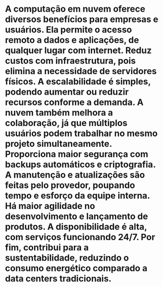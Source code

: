# A computação em nuvem oferece diversos benefícios para empresas e usuários. Ela permite o acesso remoto a dados e aplicações, de qualquer lugar com internet. Reduz custos com infraestrutura, pois elimina a necessidade de servidores físicos. A escalabilidade é simples, podendo aumentar ou reduzir recursos conforme a demanda. A nuvem também melhora a colaboração, já que múltiplos usuários podem trabalhar no mesmo projeto simultaneamente. Proporciona maior segurança com backups automáticos e criptografia. A manutenção e atualizações são feitas pelo provedor, poupando tempo e esforço da equipe interna. Há maior agilidade no desenvolvimento e lançamento de produtos. A disponibilidade é alta, com serviços funcionando 24/7. Por fim, contribui para a sustentabilidade, reduzindo o consumo energético comparado a data centers tradicionais.
